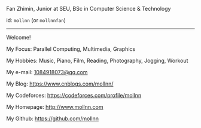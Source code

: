 Fan Zhimin, Junior at SEU, BSc in Computer Science & Technology

id: `mollnn` (or `mollnnfan`)

---

Welcome!

My Focus: Parallel Computing, Multimedia, Graphics

My Hobbies: Music, Piano, Film, Reading, Photography, Jogging, Workout

My e-mail: 1084918073@qq.com

My Blog: https://www.cnblogs.com/mollnn/

My Codeforces: https://codeforces.com/profile/mollnn

My Homepage: http://www.mollnn.com

My Github: https://github.com/mollnn 
